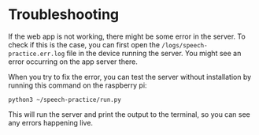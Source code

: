 # Troubleshooting

If the web app is not working, there might be some error in the server.
To check if this is the case, you can first open the `/logs/speech-practice.err.log` file in the
device running the server.
You might see an error occurring on the app server there.

When you try to fix the error, you can test the server without installation by running this command on the raspberry pi:

```
python3 ~/speech-practice/run.py
```

This will run the server and print the output to the terminal, so you can see any errors happening
live.
